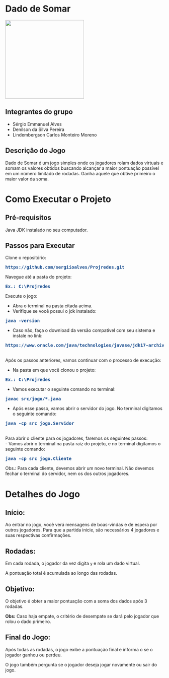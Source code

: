 # Dado de Somar

<div>
<img src="https://github.com/user-attachments/assets/13060b7a-90f6-4313-bd0e-bb790e2ad46d" width="250px" />
</div>

## Integrantes do grupo
- Sérgio Emmanuel Alves
- Denilson da Silva Pereira
- Lindembergson Carlos Monteiro Moreno
  
## Descrição do Jogo

Dado de Somar é um jogo simples onde os jogadores rolam dados virtuais e somam os valores obtidos buscando alcançar a maior pontuação possível em um número limitado de rodadas. Ganha aquele que obtive primeiro o maior valor da soma.

# Como Executar o Projeto

## Pré-requisitos
Java JDK instalado no seu computador.

## Passos para Executar

Clone o repositório:
  
   <pre><font color="#12488B"><b>https://github.com/sergiioalves/Projredes.git</b></font></pre>
   
Navegue até a pasta do projeto:

  <pre><font color="#12488B"><b>Ex.: C:\Projredes</b></font></pre>

Execute o jogo:

- Abra o terminal na pasta citada acima.<br>
- Verifique se você possui o jdk instalado:
 <pre><font color="#12488B"><b>java -version</b></font></pre> 
 - Caso não, faça o download da versão compativel com seu sistema e instale no link:
 <pre><font color="#12488B"><b>https://www.oracle.com/java/technologies/javase/jdk17-archive-downloads.html</b></font></pre>
 <br>
 Após os passos anteriores, vamos continuar com o processo de execução:
 <br>

  - Na pasta em que você clonou o projeto: 
  <pre><font color="#12488B"><b>Ex.: C:\Projredes</b></font></pre>
  - Vamos executar o seguinte comando no terminal:
  <pre><font color="#12488B"><b>javac src/jogo/*.java</b></font></pre>
  - Após esse passo, vamos abrir o servidor do jogo. No terminal digitamos o seguinte comando:
  <pre><font color="#12488B"><b>java -cp src jogo.Servidor</b></font></pre>
  <br>
  Para abrir o cliente para os jogadores, faremos os seguintes passos:
  <br>
  - Vamos abrir o terminal na pasta raiz do projeto, e no terminal digitamos o seguinte comando:
  <pre><font color="#12488B"><b>java -cp src jogo.Cliente</b></font></pre>
  Obs.: Para cada cliente, devemos abrir um novo terminal. Não devemos fechar o terminal do servidor, nem os dos outros jogadores.
  

# Detalhes do Jogo
## Início:

Ao entrar no jogo, você verá mensagens de boas-vindas e de espera por outros jogadores. Para que a partida inicie, são necessários 4 jogadores e suas respectivas confirmações.

## Rodadas:
Em cada rodada, o jogador da vez digita ```y``` e rola um dado virtual.

A pontuação total é acumulada ao longo das rodadas.

## Objetivo:

O objetivo é obter a maior pontuação com a soma dos dados após 3 rodadas.

**Obs:** Caso haja empate, o critério de desempate se dará pelo jogador que rolou o dado primeiro.

## Final do Jogo:

Após todas as rodadas, o jogo exibe a pontuação final e informa o se o jogador ganhou ou perdeu.

O jogo também pergunta se o jogador deseja jogar novamente ou sair do jogo.

